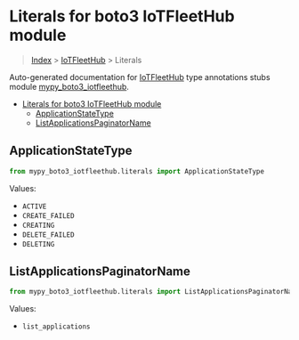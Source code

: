 # Literals for boto3 IoTFleetHub module

> [Index](..) > [IoTFleetHub](.) > Literals

Auto-generated documentation for
[IoTFleetHub](https://boto3.amazonaws.com/v1/documentation/api/1.17.78/reference/services/iotfleethub.html#IoTFleetHub)
type annotations stubs module
[mypy_boto3_iotfleethub](https://pypi.org/project/mypy-boto3-iotfleethub/).

- [Literals for boto3 IoTFleetHub module](#literals-for-boto3-iotfleethub-module)
  - [ApplicationStateType](#applicationstatetype)
  - [ListApplicationsPaginatorName](#listapplicationspaginatorname)

## ApplicationStateType

```python
from mypy_boto3_iotfleethub.literals import ApplicationStateType
```

Values:

- `ACTIVE`
- `CREATE_FAILED`
- `CREATING`
- `DELETE_FAILED`
- `DELETING`

## ListApplicationsPaginatorName

```python
from mypy_boto3_iotfleethub.literals import ListApplicationsPaginatorName
```

Values:

- `list_applications`
